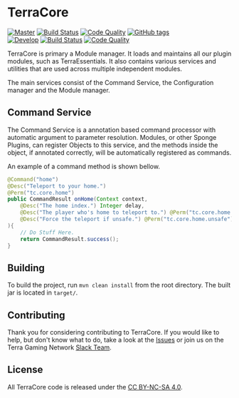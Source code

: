 # TerraCore
[![Master](https://img.shields.io/badge/branch-master-orange.svg)](https://github.com/TerraGamingNetwork/TerraCore/tree/master) [![Build Status](https://img.shields.io/travis/TerraGamingNetwork/TerraCore/master.svg)](https://travis-ci.org/TerraGamingNetwork/TerraCore/branches) [![Code Quality](https://img.shields.io/codacy/0b0313978f0f4838818430ecfc14f595/master.svg)](https://www.codacy.com/app/groovyben008/TerraCore) [![GitHub tags](https://img.shields.io/github/tag/TerraGamingNetwork/TerraCore.svg)](https://github.com/TerraGamingNetwork/TerraCore/tags)<br />
[![Develop](https://img.shields.io/badge/branch-develop-orange.svg)](https://github.com/TerraGamingNetwork/TerraCore/tree/develop) [![Build Status](https://img.shields.io/travis/TerraGamingNetwork/TerraCore/develop.svg)](https://travis-ci.org/TerraGamingNetwork/TerraCore/branches) [![Code Quality](https://img.shields.io/codacy/0b0313978f0f4838818430ecfc14f595/develop.svg)](https://www.codacy.com/app/groovyben008/TerraCore)


TerraCore is primary a Module manager. It loads and maintains all our plugin modules, such as TerraEssentials. It also contains various services and utilities that are used across multiple independent modules.

The main services consist of the Command Service, the Configuration manager and the Module manager.

## Command Service

The Command Service is a annotation based command processor with automatic argument to parameter resolution. Modules, or other Sponge Plugins, can register Objects to this service, and the methods inside the object, if annotated correctly, will be automatically registered as commands.

An example of a command method is shown bellow.

```java
@Command("home")
@Desc("Teleport to your home.")
@Perm("tc.core.home")
public CommandResult onHome(Context context,
	@Desc("The home index.") Integer delay,
	@Desc("The player who's home to teleport to.") @Perm("tc.core.home.others") Optional<Player> player,
	@Desc("Force the teleport if unsafe.") @Perm("tc.core.home.unsafe") @Alias("-f") Flag<Boolean> force
){
	// Do Stuff Here.
	return CommandResult.success();
}
```

## Building

To build the project, run `mvn clean install` from the root directory. The built jar is located in `target/`.

## Contributing

Thank you for considering contributing to TerraCore. If you would like to help, but don't know what to do, take a look at the [Issues](https://github.com/TerraGamingNetwork/TerraCore/issues) or join us on the Terra Gaming Network [Slack Team](http://slack.terragaming.co.uk).

## License
All TerraCore code is released under the [CC BY-NC-SA 4.0](http://creativecommons.org/licenses/by-nc-sa/4.0// "Attribution-NonCommercial-ShareAlike 4.0 International").
